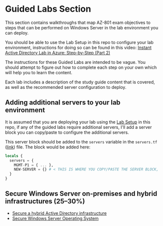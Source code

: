 # Guided Labs Section
This section contains walkthroughs that map AZ-801 exam objectives to steps that can be performed on Windows Server in the lab environment you can deploy.

You should be able to use the Lab Setup in this repo to configure your lab environment, instructions for doing so can be found in this video: [Instant Active Directory Lab in Azure: Step-by-Step (Part 2)](https://youtu.be/dlGQxzPiXsk)

The instructions for these Guided Labs are intended to be vague. You should attempt to figure out how to complete each step on your own which will help you to learn the content.

Each lab includes a description of the study guide content that is covered, as well as the recommended server configuration to deploy.

## Adding additional servers to your lab environment
It is assumed that you are deploying your lab using the [Lab Setup](https://github.com/DanZab/az801/tree/main/Lab%20Setup) in this repo, if any of the guided labs require additional servers, I'll add a server block you can copy/paste to configure the additional servers. 

This server block should be added to the `servers` variable in the `servers.tf` ([link](https://github.com/DanZab/az801/blob/main/Lab%20Setup/servers.tf)) file. The block would be added here:

``` terraform
locals {
  servers = {
    MGMT-P1 = { ... },
    NEW-SERVER = {} # < THIS IS WHERE YOU COPY/PASTE THE SERVER BLOCK, make sure you add a comma after the closing bracket of MGMT-P1
  }
}
```

## Secure Windows Server on-premises and hybrid infrastructures (25–30%)
- [Secure a hybrid Active Directory infrastructure](./secure-hybrid-ad/)
- [Secure Windows Server Operating System](./secure-windows-server/)
